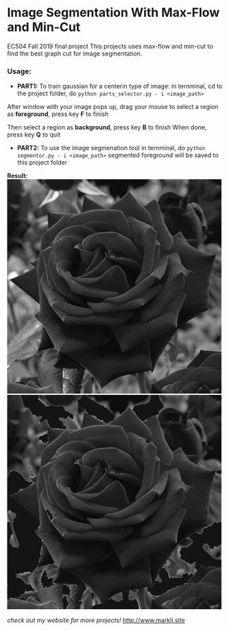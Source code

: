 # Image Segmentation With Max-Flow and Min-Cut
EC504 Fall 2019 final project
This projects uses max-flow and min-cut to find the best graph cut for image segmentation. 
### Usage:
* **PART1:**
To train gaussian for a centerin type of image:
in ternminal, cd to the project folder, do `python parts_selector.py - i <image_path>`

After window with your image pops up, drag your mouse to select a region as __foreground__, press key **F** to finish

Then select a region as __background__, press key **B** to finish
When done, press key **Q** to quit
* **PART2:**
To use the image segmenation tool 
in ternminal, do `python segmentor.py - i <image_path>`
segmented foreground will be saved to this project folder

**Result:**
![Before segmentation](rose.jpg)  ![After segmentation](foreground.png)

*check out my website for more projects!*
http://www.markli.site
